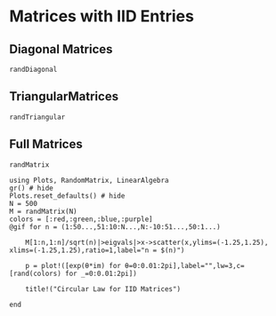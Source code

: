 # Matrices with IID Entries

## Diagonal Matrices

```@docs
randDiagonal
```

## TriangularMatrices

```@docs
randTriangular
```

## Full Matrices

```@docs
randMatrix
```



```@example 
using Plots, RandomMatrix, LinearAlgebra
gr() # hide
Plots.reset_defaults() # hide
N = 500
M = randMatrix(N)
colors = [:red,:green,:blue,:purple]
@gif for n = (1:50...,51:10:N...,N:-10:51...,50:1...)
     
    M[1:n,1:n]/sqrt(n)|>eigvals|>x->scatter(x,ylims=(-1.25,1.25), xlims=(-1.25,1.25),ratio=1,label="n = $(n)")

    p = plot!([exp(θ*im) for θ=0:0.01:2pi],label="",lw=3,c=[rand(colors) for _=0:0.01:2pi])
        
    title!("Circular Law for IID Matrices")

end 
```

